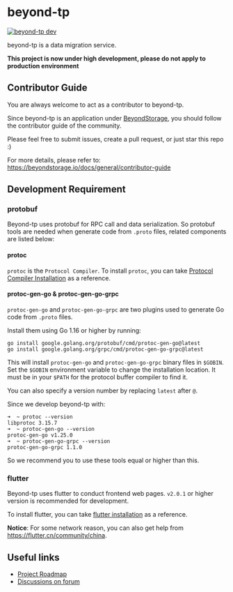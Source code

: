 # beyond-tp

[![beyond-tp dev](https://img.shields.io/matrix/beyondstorage@beyond-tp:matrix.org.svg?label=beyond-tp&logo=matrix)](https://matrix.to/#/#beyondstorage@beyond-tp:matrix.org)

beyond-tp is a data migration service.

**This project is now under high development, please do not apply to production environment**

## Contributor Guide

You are always welcome to act as a contributor to beyond-tp. 

Since beyond-tp is an application under [BeyondStorage](https://beyondstorage.io), 
you should follow the contributor guide of the community.

Please feel free to submit issues, create a pull request, or just star this repo :)

For more details, please refer to: <https://beyondstorage.io/docs/general/contributor-guide>

## Development Requirement

### protobuf

Beyond-tp uses protobuf for RPC call and data serialization. So protobuf tools are needed when generate code
from `.proto` files, related components are listed below:

#### protoc

`protoc` is the `Protocol Compiler`. To install `protoc`, you can
take [Protocol Compiler Installation](https://github.com/protocolbuffers/protobuf#protocol-compiler-installation)
as a reference.

#### protoc-gen-go & protoc-gen-go-grpc

`protoc-gen-go` and `protoc-gen-go-grpc` are two plugins used to generate Go code from `.proto` files.

Install them using Go 1.16 or higher by running:

```
go install google.golang.org/protobuf/cmd/protoc-gen-go@latest
go install google.golang.org/grpc/cmd/protoc-gen-go-grpc@latest
```

This will install `protoc-gen-go` and `protoc-gen-go-grpc` binary files in `$GOBIN`. 
Set the `$GOBIN` environment variable to change the installation location. 
It must be in your `$PATH` for the protocol buffer compiler to find it.

You can also specify a version number by replacing `latest` after `@`.

Since we develop beyond-tp with:

```
➜  ~ protoc --version
libprotoc 3.15.7
➜  ~ protoc-gen-go --version
protoc-gen-go v1.25.0
➜  ~ protoc-gen-go-grpc --version
protoc-gen-go-grpc 1.1.0
```

So we recommend you to use these tools equal or higher than this.

### flutter

Beyond-tp uses flutter to conduct frontend web pages. `v2.0.1` or higher version is recommended for development.

To install flutter, you can take [flutter installation](https://flutter.dev/docs/get-started/install) as a reference.

**Notice**: For some network reason, you can also get help from <https://flutter.cn/community/china>.

## Useful links

- [Project Roadmap](https://github.com/orgs/beyondstorage/projects/2#card-60949498)
- [Discussions on forum](https://forum.beyondstorage.io/c/development/dm/10)
